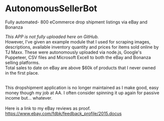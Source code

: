 # AutonomousSellerBot
Fully automated- 800 eCommerce drop shipment listings via eBay and Bonanza

*This APP is not fully uploaded here on GitHub.*<br>
However, I've given an example module that I used for scraping images, descriptions, available inventory quantity and prices for items sold online by TJ Maxx. These were autonomously uploaded via node.js, Google's Puppeteer, CSV files and Microsoft Excell to both the eBay and Bonanza selling platforms.<br>
Total sales to date on eBay are above $60k of products that I never owned in the first place. <br><br>

This dropshipment application is no longer maintained as I make good, easy money though my job at AA. I often consider spinning it up again for passive income but... whatever.<br><br>
Here is a link to my eBay reviews as proof.<br>
https://www.ebay.com/fdbk/feedback_profile/2015.docus
